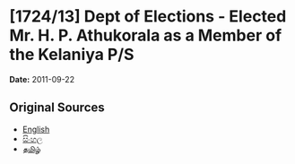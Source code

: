 # [1724/13] Dept of Elections - Elected Mr. H. P. Athukorala as a Member of the Kelaniya P/S

**Date:** 2011-09-22

## Original Sources

- [English](https://documents.gov.lk/view/extra-gazettes/2011/9/1724-13_E.pdf)
- [සිංහල](https://documents.gov.lk/view/extra-gazettes/2011/9/1724-13_S.pdf)
- [தமிழ்](https://documents.gov.lk/view/extra-gazettes/2011/9/1724-13_T.pdf)
